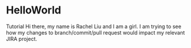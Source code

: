 # HelloWorld
Tutorial
Hi there, my name is Rachel Liu and I am a girl.
I am trying to see how my changes to branch/commit/pull request would impact my relevant JIRA project.
